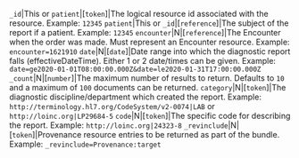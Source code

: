  `_id`|This or `patient`|[`token`]|The logical resource id associated with the resource. Example: `12345`
 `patient`|This or `_id`|[`reference`]|The subject of the report if a patient. Example: `12345`
 `encounter`|N|[`reference`]|The Encounter when the order was made. Must represent an Encounter resource. Example: `encounter=1621910`
 `date`|N|[`date`]|Date range into which the diagnostic report falls (effectiveDateTime). Either 1 or 2 date/times can be given. Example: `date=ge2020-01-01T08:00:00.000Z&date=le2020-01-31T17:00:00.000Z`
 `_count`|N|[`number`]|The maximum number of results to return. Defaults to `10` and a maximum of `100` documents can be returned.
 `category`|N|[`token`]|The diagnostic discipline/department which created the report. Example: `http://terminology.hl7.org/CodeSystem/v2-0074|LAB` or `http://loinc.org|LP29684-5`
 `code`|N|[`token`]|The specific code for describing the report. Example: `http://loinc.org|24323-8`
 `_revinclude`|N|[`token`]|Provenance resource entries to be returned as part of the bundle. Example: `_revinclude=Provenance:target`
